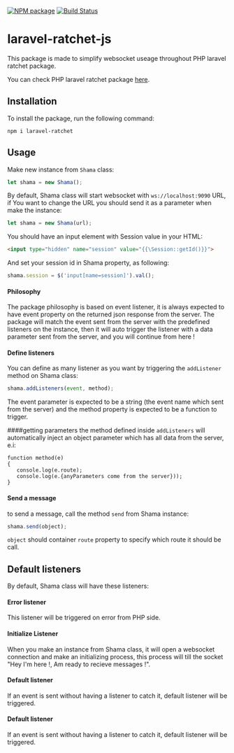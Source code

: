 [![NPM package][npm]](https://www.npmjs.com/package/laravel-ratchet)
[![Build Status](https://scrutinizer-ci.com/g/mshamaseen/laravel-ratchet-js/badges/build.png?b=master)](https://scrutinizer-ci.com/g/mshamaseen/laravel-ratchet-js/build-status/master)

# laravel-ratchet-js
This package is made to simplify websocket useage throughout PHP laravel ratchet package.

You can check PHP laravel ratchet package [here](https://github.com/mshamaseen/laravel-ratchet).

## Installation

To install the package, run the following command:
```
npm i laravel-ratchet
```

## Usage
Make new instance from `Shama` class:

```js
let shama = new Shama();
```

By default, Shama class will start websocket with `ws://localhost:9090` URL, if You want to change the URL you should send it as a parameter when make the instance:
 ```js
 let shama = new Shama(url);
 ```

You should have an input element with Session value in your HTML:

```html
<input type="hidden" name="session" value="{{\Session::getId()}}">
```

And set your session id in Shama property, as following:
```js
shama.session = $('input[name=session]').val();
``` 
 
#### Philosophy
 The package philosophy is based on event listener, it is always expected to have event property on the returned json response from the server.
 The package will match the event sent from the server with the predefined  listeners on the instance, then it will auto trigger the listener with a data parameter sent from the server, and you will continue from here !
 

#### Define listeners
 You can define as many listener as you want by triggering the `addListener` method on Shama class:
 
 ```js
shama.addListeners(event, method);
```
  The event parameter is expected to be a string (the event name which sent from the server) and the method property is expected to be a function to trigger.

####getting parameters
the method defined inside `addListeners` will automatically inject an object parameter which has all data from the server, e.i:
 
 ```
 function method(e)
 {
    console.log(e.route);
    console.log(e.{anyParameters come from the server}));
 }
 ```
#### Send a message
to send a message, call the method ``send`` from Shama instance:
```js
shama.send(object);
```

`object` should container `route` property to specify which route it should be call.

## Default listeners
By default, Shama class will have these listeners:

#### Error listener
This listener will be triggered on error from PHP side.

#### Initialize Listener
When you make an instance from Shama class, it will open a websocket connection and make an initializing process, this process will till the socket "Hey I'm here !, Am ready to recieve messages !".

#### Default listener
If an event is sent without having a listener to catch it, default listener will be triggered.

[npm]: https://img.shields.io/npm/v/laravel-ratchet.svg

#### Default listener
If an event is sent without having a listener to catch it, default listener will be triggered.
